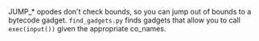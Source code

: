 JUMP\_\* opodes don't check bounds, so you can jump out of bounds to a bytecode gadget. `find_gadgets.py` finds gadgets that allow you to call `exec(input())` given the appropriate co_names.
